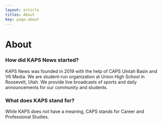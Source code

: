 ```yaml
---
layout: article
titles: About
key: page-about
---
```


<h1>About</h1>

<h3>How did KAPS News started?</h3>

<p>KAPS News was founded in 2019 with the help of CAPS Uintah Basin and V6 Media. We are student-run organization at Union High School in Roosevelt, Utah. We provide live broadcasts of sports and daily announcements for our community and students.</p>

<h3>What does KAPS stand for?</h3>

<p>While KAPS does not have a meaning, CAPS stands for Career and Professional Studies.</p>
